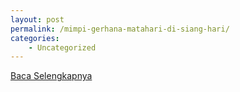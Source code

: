 ```yaml
---
layout: post
permalink: /mimpi-gerhana-matahari-di-siang-hari/
categories:
    - Uncategorized
---
```


[Baca Selengkapnya](/03)